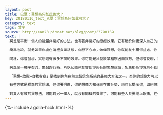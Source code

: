 ```yaml
---
layout: post
title: 巴夏：冥想為何如此強大？
key: 20180116_text_巴夏：冥想為何如此強大？
category: text
tags: 文字
source: http://san23.pixnet.net/blog/post/63790159
text: |
  冥想是平衡一個人的能量非常好的方法，也有著非常好的療癒效果，它有助於你更深入自己的內在中心。冥想之所以有諸多好處，是因為「中心狀態」，是一種平衡的狀態，某種程度上講，也可以說是「中性狀態」。這種狀態有助於你做出「有意識的選擇」，也就是有積極正面品質的選擇。

  簡單地說，就是如果你處在消極負面狀態，你靜下心來，做個冥想，你就能從中獲得益處。你會自動的轉向積極正面狀態，即使只有一點幅度，或者改變得很慢。但這也足夠推著你，朝向自我療癒方向前進。

  同樣，你會發現，冥想還有很多不同的效果。你可能是出發於某種原因而冥想，但你會發現，當你開始冥想，其他很多你沒關注的事情，也開始自動地導向平衡狀態。比如說，你覺得自己有某種消極負面的品質，於是你通過冥想來療癒它。漸漸地，你會發現，你所有消極負面品質，也都開始一點一點地被清理掉！

  冥想是一種平衡的、整合的行為，所以它能夠影響到你所有的思想意識，包括那些你覺察不到的意識，明白這一點很重要，因為你所創造的實相中的大部分負面事件，都來源於你內在的無意識信念。

  「冥想—放鬆—自我省察」是找到你內在無意識信念系統的最強大方法之一。而你的想像力可以幫助你找到最好的、最適合你的冥想方式

  有些方式是標準的冥想法，但你要明白，你的想像力知道祂在做什麼，祂可以提示你，如何將標準冥想法「改裝」成最適合你的，對你效果最好的冥想法。因為你們每個人都是不同的，都是獨一無二的。

  對某人有效的冥想法，可能對另一個人，就沒有同樣的效果了。可能有些人只要閉上眼睛，在一個寧靜的地方，靜坐冥想，就能讓他們處於平衡狀態，但有些人可能會覺得寫作、畫畫，或者唱歌，是更適合自己的冥想法，而最強大的一種冥想法，也是對大部分人都適用的冥想法，就是學會如何真正地呼吸。
---
```


{%- include algolia-hack.html -%}
